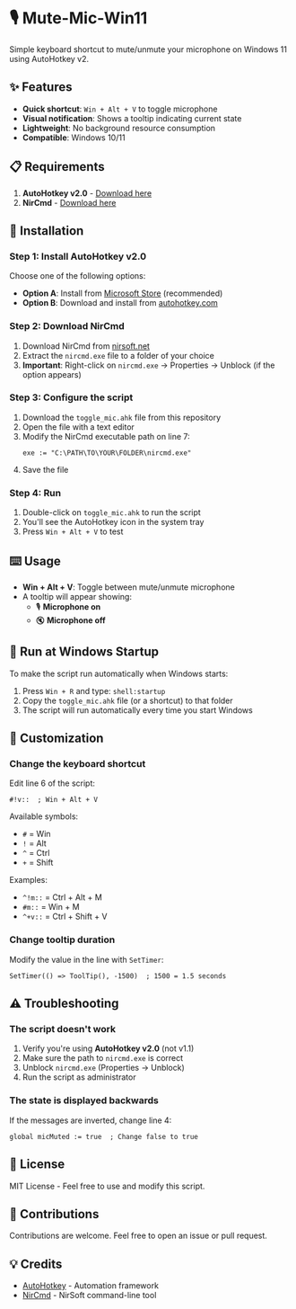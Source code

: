 # 🎙️ Mute-Mic-Win11

Simple keyboard shortcut to mute/unmute your microphone on Windows 11 using AutoHotkey v2.

## ✨ Features

- **Quick shortcut**: `Win + Alt + V` to toggle microphone
- **Visual notification**: Shows a tooltip indicating current state
- **Lightweight**: No background resource consumption
- **Compatible**: Windows 10/11

## 📋 Requirements

1. **AutoHotkey v2.0** - [Download here]([https://www.autohotkey.com/](https://apps.microsoft.com/detail/9plqfdg8hh9d?hl=es-ES&gl=ES))
2. **NirCmd** - [Download here](https://www.nirsoft.net/utils/nircmd.html)

## 🚀 Installation

### Step 1: Install AutoHotkey v2.0
Choose one of the following options:
- **Option A**: Install from [Microsoft Store]([https://apps.microsoft.com/detail/9nblggh4v6h7](https://apps.microsoft.com/detail/9plqfdg8hh9d?hl=es-ES&gl=ES)) (recommended)
- **Option B**: Download and install from [autohotkey.com](https://www.autohotkey.com/)

### Step 2: Download NirCmd
1. Download NirCmd from [nirsoft.net](https://www.nirsoft.net/utils/nircmd.html)
2. Extract the `nircmd.exe` file to a folder of your choice
3. **Important**: Right-click on `nircmd.exe` → Properties → Unblock (if the option appears)

### Step 3: Configure the script
1. Download the `toggle_mic.ahk` file from this repository
2. Open the file with a text editor
3. Modify the NirCmd executable path on line 7:
   ```autohotkey
   exe := "C:\PATH\TO\YOUR\FOLDER\nircmd.exe"
   ```
4. Save the file

### Step 4: Run
1. Double-click on `toggle_mic.ahk` to run the script
2. You'll see the AutoHotkey icon in the system tray
3. Press `Win + Alt + V` to test

## ⌨️ Usage

- **Win + Alt + V**: Toggle between mute/unmute microphone
- A tooltip will appear showing:
  - 🎙️ **Microphone on**
  - 🔇 **Microphone off**

## 🔧 Run at Windows Startup

To make the script run automatically when Windows starts:

1. Press `Win + R` and type: `shell:startup`
2. Copy the `toggle_mic.ahk` file (or a shortcut) to that folder
3. The script will run automatically every time you start Windows

## 📝 Customization

### Change the keyboard shortcut
Edit line 6 of the script:
```autohotkey
#!v::  ; Win + Alt + V
```

Available symbols:
- `#` = Win
- `!` = Alt
- `^` = Ctrl
- `+` = Shift

Examples:
- `^!m::` = Ctrl + Alt + M
- `#m::` = Win + M
- `^+v::` = Ctrl + Shift + V

### Change tooltip duration
Modify the value in the line with `SetTimer`:
```autohotkey
SetTimer(() => ToolTip(), -1500)  ; 1500 = 1.5 seconds
```

## ⚠️ Troubleshooting

### The script doesn't work
1. Verify you're using **AutoHotkey v2.0** (not v1.1)
2. Make sure the path to `nircmd.exe` is correct
3. Unblock `nircmd.exe` (Properties → Unblock)
4. Run the script as administrator

### The state is displayed backwards
If the messages are inverted, change line 4:
```autohotkey
global micMuted := true  ; Change false to true
```

## 📄 License

MIT License - Feel free to use and modify this script.

## 🤝 Contributions

Contributions are welcome. Feel free to open an issue or pull request.

## 💡 Credits

- [AutoHotkey](https://www.autohotkey.com/) - Automation framework
- [NirCmd](https://www.nirsoft.net/utils/nircmd.html) - NirSoft command-line tool



